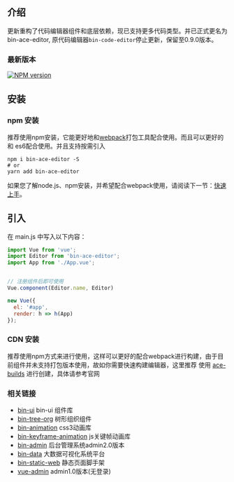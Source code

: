 ## 介绍

更新重构了代码编辑器组件和底层依赖，现已支持更多代码类型。并已正式更名为bin-ace-editor,
原代码编辑器`bin-code-editor`停止更新，保留至0.9.0版本。


### 最新版本

[![NPM version](https://img.shields.io/npm/v/bin-ace-editor.svg)](https://www.npmjs.com/package/bin-ace-editor)

## 安装

### npm 安装

推荐使用npm安装，它能更好地和[webpack](https://webpack.js.org/)打包工具配合使用。而且可以更好的和
es6配合使用。并且支持按需引入

```shell
npm i bin-ace-editor -S
# or 
yarn add bin-ace-editor
```

如果您了解node.js、npm安装，并希望配合webpack使用，请阅读下一节：[快速上手](/#/start)。

## 引入

在 main.js 中写入以下内容：

```javascript
import Vue from 'vue';
import Editor from 'bin-ace-editor';
import App from './App.vue';


// 注册组件后即可使用
Vue.component(Editor.name, Editor)

new Vue({
  el: '#app',
  render: h => h(App)
});
```

### CDN 安装

推荐使用npm方式来进行使用，这样可以更好的配合webpack进行构建，由于目前组件并未支持打包版本使用，故如你需要快速构建编辑器，这里推荐
使用 [ace-builds](https://github.com/ajaxorg/ace-builds/) 进行创建，具体请参考官网

### 相关链接

- [bin-ui](https://github.com/wangbin3162/bin-ui/) bin-ui 组件库
- [bin-tree-org](https://github.com/wangbin3162/bin-tree-org/) 树形组织组件
- [bin-animation](https://github.com/wangbin3162/bin-animation/) css3动画库
- [bin-keyframe-animation](https://github.com/wangbin3162/bin-keyframe-animation/) js关键帧动画库
- [bin-admin](https://github.com/wangbin3162/bin-admin/) 后台管理系统admin2.0版本
- [bin-data](https://github.com/wangbin3162/bin-data/) 大数据可视化系统平台
- [bin-static-web](https://github.com/wangbin3162/bin-static-web/) 静态页面脚手架
- [vue-admin](https://github.com/wangbin3162/vue-admin/) admin1.0版本(无登录)
